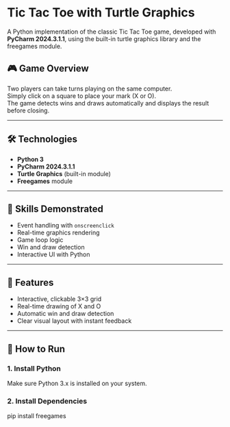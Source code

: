 # Tic Tac Toe with Turtle Graphics

A Python implementation of the classic Tic Tac Toe game, developed with **PyCharm 2024.3.1.1**, using the built-in turtle graphics library and the freegames module.

## 🎮 Game Overview
Two players can take turns playing on the same computer.  
Simply click on a square to place your mark (X or O).  
The game detects wins and draws automatically and displays the result before closing.

---

## 🛠 Technologies
- **Python 3**
- **PyCharm 2024.3.1.1**	
- **Turtle Graphics** (built-in module)
- **Freegames** module

---

## 🧠 Skills Demonstrated
- Event handling with `onscreenclick`
- Real-time graphics rendering
- Game loop logic
- Win and draw detection
- Interactive UI with Python

---

## 📌 Features
- Interactive, clickable 3×3 grid
- Real-time drawing of X and O
- Automatic win and draw detection
- Clear visual layout with instant feedback

---

## 🚀 How to Run

### 1. Install Python
Make sure Python 3.x is installed on your system.

### 2. Install Dependencies
pip install freegames
